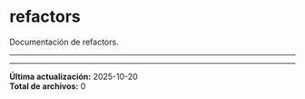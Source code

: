 # refactors

Documentación de refactors.

---

---

**Última actualización:** 2025-10-20  
**Total de archivos:** 0
